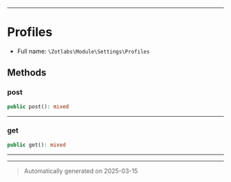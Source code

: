 ***

# Profiles





* Full name: `\Zotlabs\Module\Settings\Profiles`




## Methods


### post



```php
public post(): mixed
```












***

### get



```php
public get(): mixed
```












***


***
> Automatically generated on 2025-03-15
